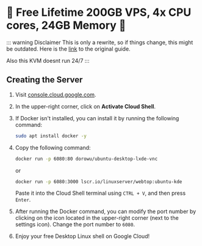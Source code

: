 # 🚀 Free Lifetime 200GB VPS, 4x CPU cores, 24GB Memory 🚀

::: warning Disclaimer
This is only a rewrite, so if things change, this might be outdated. Here is the [link](https://rentry.co/4sx64) to the original guide.

Also this KVM doesnt run 24/7
:::

## Creating the Server

1. Visit [console.cloud.google.com](https://console.cloud.google.com).

2. In the upper-right corner, click on **Activate Cloud Shell**.

3. If Docker isn't installed, you can install it by running the following command:

   ```bash
   sudo apt install docker -y
   ```

4. Copy the following command:

   ```bash
   docker run -p 6080:80 dorowu/ubuntu-desktop-lxde-vnc
   ```
   or
   ```bash
   docker run -p 6080:3000 lscr.io/linuxserver/webtop:ubuntu-kde
   ```

   Paste it into the Cloud Shell terminal using `CTRL + V`, and then press `Enter`.

6. After running the Docker command, you can modify the port number by clicking on the icon located in the upper-right corner (next to the settings icon). Change the port number to `6080`.

7. Enjoy your free Desktop Linux shell on Google Cloud!
